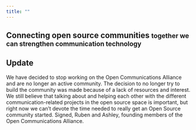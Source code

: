 ```yaml
---
title: ""
---
```

<div class="c-hero c-hero--huge">
    <h2 class="c-payoff">Connecting open source communities <small>together we can strengthen communication technology</small></h2>
</div>

<div class="l-container u-mb-xl">

  <div id="content">
    <h2 class="c-heading">Update</h2>
    <p> We have decided to stop working on the Open Communications Alliance and are no longer an active community. The decision to no longer try to build the community was made because of a lack of resources and interest. We still believe that talking about and helping each other with the different communication-related projects in the open source space is important, but right now we can’t devote the time needed to really get an Open Source community started. Signed, Ruben and Ashley, founding members of the Open Communications Alliance.</p>
  </div>
</div>